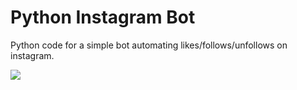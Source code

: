 # Python Instagram Bot
Python code for a simple bot automating likes/follows/unfollows on instagram.

![](https://i.imgur.com/TiUky9o.png)
